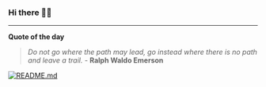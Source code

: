 ### Hi there 👋🏻


---

**Quote of the day**

> *Do not go where the path may lead, go instead where there is no path and leave a trail.* - **Ralph Waldo Emerson** 

[![README.md](https://github.com/marcolovazzano/marcolovazzano/actions/workflows/readme.yml/badge.svg?branch=main)](https://github.com/marcolovazzano/marcolovazzano/actions/workflows/readme.yml)
